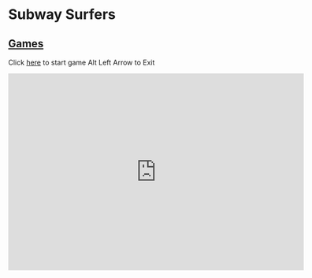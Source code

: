 # Subway Surfers
## [Games](https://gatorgamer.github.io/games)

Click [here](https://gatorgamer.github.io/htmlfiles/subwaysurfers.html) to start game
Alt Left Arrow to Exit

<iframe src="https://tlk.io/gatorgamerpublicchat" style="border:0px #ffffff none;" name="Chat" scrolling="yes" frameborder="0" marginheight="0px" marginwidth="0px" height="400px" width="600px" allowfullscreen></iframe>
